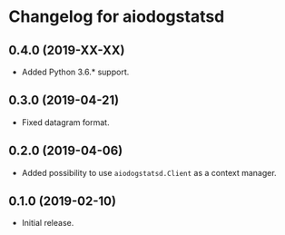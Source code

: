 # Changelog for aiodogstatsd

## 0.4.0 (2019-XX-XX)

- Added Python 3.6.* support.

## 0.3.0 (2019-04-21)

- Fixed datagram format.

## 0.2.0 (2019-04-06)

- Added possibility to use `aiodogstatsd.Client` as a context manager.

## 0.1.0 (2019-02-10)

- Initial release.

